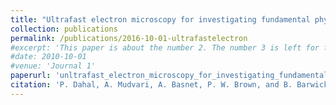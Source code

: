 ```yaml
---
title: "Ultrafast electron microscopy for investigating fundamental physics phenomena"
collection: publications
permalink: /publications/2016-10-01-ultrafastelectron
#excerpt: 'This paper is about the number 2. The number 3 is left for future work.'
#date: 2010-10-01
#venue: 'Journal 1'
paperurl: 'unltrafast_electron_microscopy_for_investigating_fundamental_physics_phenomena.pdf'
citation: 'P. Dahal, A. Mudvari, A. Basnet, P. W. Brown, and B. Barwick, "Ultrafast electron microscopy for investigating fundamental physics phenomena," Ultrafast Nonlinear Imaging and Spectroscopy IV, vol. 9956, pp. 12-18. SPIE, 2016'
---
```




